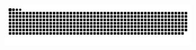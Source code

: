 <!--START_SECTION:waka-->
<!--END_SECTION:waka-->
![github contribution grid snake animation](https://raw.githubusercontent.com/Kkkkkk58/Kkkkkk58/output/github-contribution-grid-snake.svg)
